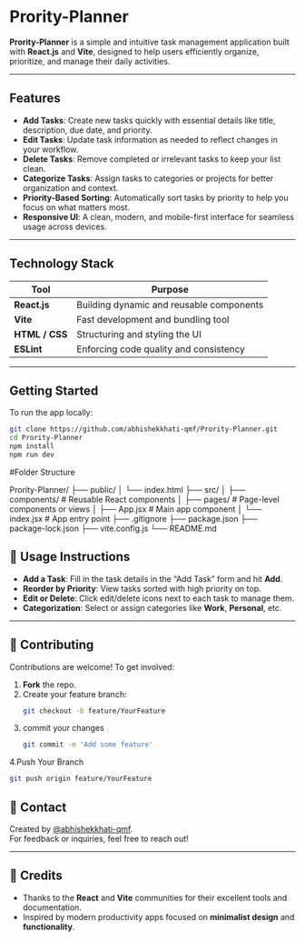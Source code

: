 # Prority-Planner

**Prority-Planner** is a simple and intuitive task management application built with **React.js** and **Vite**, designed to help users efficiently organize, prioritize, and manage their daily activities.



---

##  Features

- **Add Tasks**: Create new tasks quickly with essential details like title, description, due date, and priority.
- **Edit Tasks**: Update task information as needed to reflect changes in your workflow.
- **Delete Tasks**: Remove completed or irrelevant tasks to keep your list clean.
- **Categorize Tasks**: Assign tasks to categories or projects for better organization and context.
- **Priority-Based Sorting**: Automatically sort tasks by priority to help you focus on what matters most.
- **Responsive UI**: A clean, modern, and mobile-first interface for seamless usage across devices.

---

##  Technology Stack

| Tool             | Purpose                                  |
|------------------|------------------------------------------|
| **React.js**     | Building dynamic and reusable components |
| **Vite**         | Fast development and bundling tool       |
| **HTML / CSS**   | Structuring and styling the UI           |
| **ESLint**       | Enforcing code quality and consistency   |

---

##  Getting Started

To run the app locally:

```bash
git clone https://github.com/abhishekkhati-qmf/Prority-Planner.git
cd Prority-Planner
npm install
npm run dev
```

#Folder Structure

Prority-Planner/
├── public/
│   └── index.html
├── src/
│   ├── components/      # Reusable React components
│   ├── pages/           # Page-level components or views
│   ├── App.jsx          # Main app component
│   └── index.jsx        # App entry point
├── .gitignore
├── package.json
├── package-lock.json
├── vite.config.js
└── README.md


## 🚀 Usage Instructions

- **Add a Task**: Fill in the task details in the “Add Task” form and hit **Add**.  
- **Reorder by Priority**: View tasks sorted with high priority on top.  
- **Edit or Delete**: Click edit/delete icons next to each task to manage them.  
- **Categorization**: Select or assign categories like **Work**, **Personal**, etc.  

---

## 🤝 Contributing

Contributions are welcome! To get involved:

1. **Fork** the repo.  
2. Create your feature branch:  
   ```bash
   git checkout -b feature/YourFeature
3. commit your changes
   ```bash
   git commit -m 'Add some feature'
   ```
4.Push Your Branch
  ```bash
  git push origin feature/YourFeature
  ```

## 📧 Contact  

Created by [@abhishekkhati-qmf](https://github.com/abhishekkhati-qmf).  
For feedback or inquiries, feel free to reach out!  

---

## 🙏 Credits  

- Thanks to the **React** and **Vite** communities for their excellent tools and documentation.  
- Inspired by modern productivity apps focused on **minimalist design** and **functionality**.  



